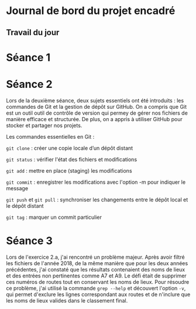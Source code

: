 # Journal de bord du projet encadré
## Travail du jour
# Séance 1

# Séance 2
Lors de la deuxième séance, deux sujets essentiels ont été introduits : les commandes de Git et la gestion de dépôt sur GitHub. On a compris que Git est un outil outil de contrôle de version qui permey de gérer nos fichiers de manière efficace et structurée. De plus, on a appris à utiliser GitHub pour stocker et partager nos projets.

Les commandes essentielles en Git :

`git clone` : créer une copie locale d’un dépôt distant

`git status` : vérifier l'état des fichiers et modifications

`git add` : mettre en place (staging) les modifications

`git commit` : enregistrer les modifications avec l'option -m pour indiquer le message

`git push` et `git pull` : synchroniser les changements entre le dépôt local et le dépôt distant

`git tag` : marquer un commit particulier


# Séance 3
Lors de l'exercice 2.a, j'ai rencontré un problème majeur. Après avoir filtré les fichiers de l'année 2018, de la même manière que pour les deux années précédentes, j'ai constaté que les résultats contenaient des noms de lieux et des entrées non pertinentes comme A7 et A9. Le défi était de supprimer ces numéros de routes tout en conservant les noms de lieux.
Pour résoudre ce problème, j'ai utilisé la commande `grep --help` et découvert l'option `-v`, qui permet d'exclure les lignes correspondant aux routes et de n'inclure que les noms de lieux valides dans le classement final.
